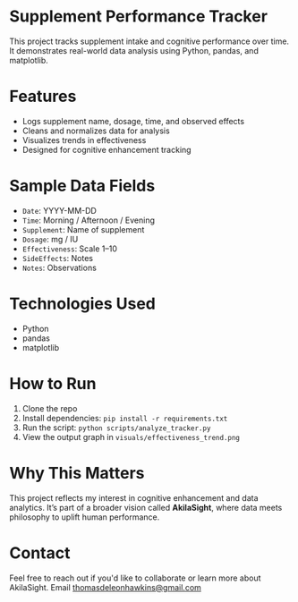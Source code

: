 # Supplement Performance Tracker
This project tracks supplement intake and cognitive performance over time. It demonstrates real-world data analysis using Python, pandas, and matplotlib.

# Features
- Logs supplement name, dosage, time, and observed effects
- Cleans and normalizes data for analysis
- Visualizes trends in effectiveness
- Designed for cognitive enhancement tracking

# Sample Data Fields
- `Date`: YYYY-MM-DD
- `Time`: Morning / Afternoon / Evening
- `Supplement`: Name of supplement
- `Dosage`: mg / IU
- `Effectiveness`: Scale 1–10
- `SideEffects`: Notes
- `Notes`: Observations

# Technologies Used
- Python
- pandas
- matplotlib

# How to Run
1. Clone the repo
2. Install dependencies: `pip install -r requirements.txt`
3. Run the script: `python scripts/analyze_tracker.py`
4. View the output graph in `visuals/effectiveness_trend.png`

# Why This Matters
This project reflects my interest in cognitive enhancement and data analytics. It’s part of a broader vision called **AkilaSight**, where data meets philosophy to uplift human performance.

# Contact
Feel free to reach out if you'd like to collaborate or learn more about AkilaSight.
Email thomasdeleonhawkins@gmail.com


